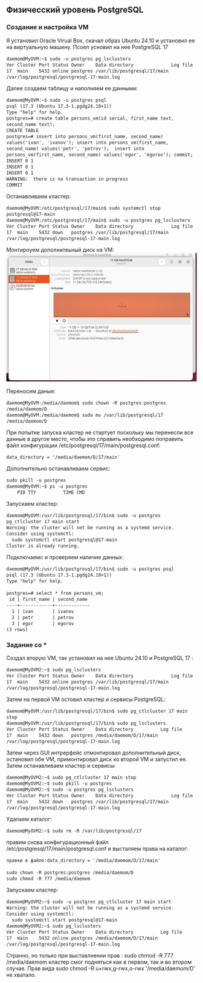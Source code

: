 ## Физичесский уровень PostgreSQL
### Создание и настройка VM
Я установил Oracle Virual Box, скачал образ Ubuntu 24.10 и установил ее на виртуальную машину. Псоел усновил на нее PostgreSQL 17  
```
daemom@MyOVM:~$ sudo -u postgres pg_lsclusters
Ver Cluster Port Status Owner    Data directory              Log file
17  main    5432 online postgres /var/lib/postgresql/17/main /var/log/postgresql/postgresql-17-main.log
```

Далее создаем таблицу и наполняем ее данными:  
```
daemom@MyOVM:~$ sudo -u postgres psql
psql (17.3 (Ubuntu 17.3-1.pgdg24.10+1))
Type "help" for help.
postgres=# create table persons_vm(id serial, first_name text, second_name text);
CREATE TABLE
postgres=# insert into persons_vm(first_name, second_name) values('ivan', 'ivanov'); insert into persons_vm(first_name, second_name) values('petr', 'petrov');  insert into persons_vm(first_name, second_name) values('egor', 'egorov'); commit;
INSERT 0 1
INSERT 0 1
INSERT 0 1
WARNING:  there is no transaction in progress
COMMIT
```
Останавливаем кластер:  
```
daemom@MyOVM:/etc/postgresql/17/main$ sudo systemctl stop postgresql@17-main
daemom@MyOVM:/etc/postgresql/17/main$ sudo -u postgres pg_lsclusters
Ver Cluster Port Status Owner    Data directory              Log file
17  main    5432 down   postgres /var/lib/postgresql/17/main /var/log/postgresql/postgresql-17-main.log
```
Монтироуем дополнитеьный диск на VM:
![NEWVOLUME](https://github.com/H1trec/OTUS-Postgre-DBA-2025-01//blob/main/New_Volume.JPG?raw=true)    

Переносим даные:
```
daemom@MyOVM:/media/daemom$ sudo chown -R postgres:postgres /media/daemom/D
daemom@MyOVM:/media/daemom$ sudo mv /var/lib/postgresql/17 /media/daemom/D
```
При попытке запуска кластер не стартует поскольку мы перенесли все данные в другое место, чтобы это справить необходимо поправить файл конфигурации /etc/postgresql/17/main/postgresql.conf:
```
data_directory = '/media/daemom/D/17/main'
```
Дополнительно останавливаем сервис:
```
sudo pkill -u postgres
daemom@MyOVM:~$ ps -u postgres
    PID TTY          TIME CMD
```
Запускаем кластер:
```
daemom@MyOVM:/usr/lib/postgresql/17/bin$ sudo -u postgres pg_ctlcluster 17 main start
Warning: the cluster will not be running as a systemd service. Consider using systemctl:
  sudo systemctl start postgresql@17-main
Cluster is already running.
```
Подключаемс и проверяем наличие данных:
```
daemom@MyOVM:/usr/lib/postgresql/17/bin$ sudo -u postgres psql
psql (17.3 (Ubuntu 17.3-1.pgdg24.10+1))
Type "help" for help.

postgres=# select * from persons_vm;
 id | first_name | second_name
----+------------+-------------
  1 | ivan       | ivanov
  2 | petr       | petrov
  3 | egor       | egorov
(3 rows)
```
### Задание со *
Создал вторую VM, так установил на нее  Ubuntu 24.10 и  PostgreSQL 17 : 
```
daemom@MyOVM2:~$ sudo pg_lsclusters
Ver Cluster Port Status Owner    Data directory              Log file
17  main    5432 online postgres /var/lib/postgresql/17/main /var/log/postgresql/postgresql-17-main.log
```
Затем на первой VM остовил кластер и сервисы PostgreSQL:
```
daemom@MyOVM:/usr/lib/postgresql/17/bin$ sudo pg_ctlcluster 17 main stop
daemom@MyOVM:/usr/lib/postgresql/17/bin$ sudo pg_lsclusters
Ver Cluster Port Status Owner    Data directory          Log file
17  main    5432 down   postgres /media/daemom/D/17/main /var/log/postgresql/postgresql-17-main.log
```
Затем через GUI интрерфейс отмонтировал дополнительный диск, остановил обе VM, примонтировал диск ко второй VM и запустил ее.  
Затем останавливаем кластер и сервисы:
```
daemom@MyOVM2:~$ sudo pg_ctlcluster 17 main stop
daemom@MyOVM2:~$ sudo pkill -u postgres
daemom@MyOVM2:~$ sudo -u postgres pg_lsclusters
Ver Cluster Port Status Owner    Data directory              Log file
17  main    5432 down   postgres /var/lib/postgresql/17/main /var/log/postgresql/postgresql-17-main.log
```
Удалаем каталог:
```
daemom@MyOVM2:~$ sudo rm -R /var/lib/postgresql/17
```
правим снова конфигурационный файл /etc/postgresql/17/main/postgresql.conf и высталяем права на каталог:
```
правки в файле:data_directory = '/media/daemom/D/17/main'

sudo chown -R postgres:postgres /media/daemom/D
sudo chmod -R 777 /media/daemom
```
Запускаем кластер:
```
daemom@MyOVM2:~$ sudo -u postgres pg_ctlcluster 17 main start
Warning: the cluster will not be running as a systemd service. Consider using systemctl:
  sudo systemctl start postgresql@17-main
daemom@MyOVM2:~$ sudo pg_lsclusters
Ver Cluster Port Status Owner    Data directory          Log file
17  main    5432 online postgres /media/daemom/D/17/main /var/log/postgresql/postgresql-17-main.log
```

Странно, но только при выставлнении прав : sudo chmod -R 777 /media/daemom кластер смог подняться как в первом, так и во втором случае. Прав вида sudo chmod -R u+rwx,g-rwx,o-rwx '/media/daemom/D' не хватало.



